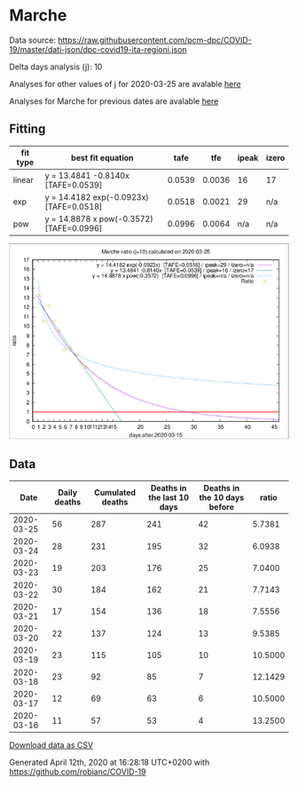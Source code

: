 # Marche

Data source: https://raw.githubusercontent.com/pcm-dpc/COVID-19/master/dati-json/dpc-covid19-ita-regioni.json

Delta days analysis (j): 10

Analyses for other values of j for 2020-03-25 are avalable [here](../README.md)

Analyses for Marche for previous dates are avalable [here](../../README.md)

## Fitting 
|fit type|best fit equation|tafe|tfe|ipeak|izero|
|-------|-----|--------|------|---|---|
|linear|y = 13.4841 -0.8140x  [TAFE=0.0539]|0.0539|0.0036|16|17|
|exp|y = 14.4182 exp(-0.0923x)  [TAFE=0.0518]|0.0518|0.0021|29|n/a|
|pow|y = 14.8878 x pow(-0.3572)  [TAFE=0.0996]|0.0996|0.0064|n/a|n/a|

![Plot](COVID-19_marche_j10_2020-03-25.png)

## Data
|Date|Daily deaths|Cumulated deaths|Deaths in the last 10 days|Deaths in the 10 days before|ratio|
|----|----------|-----------|-------|--------------------|-----|
|2020-03-25|56|287|241|42|5.7381|
|2020-03-24|28|231|195|32|6.0938|
|2020-03-23|19|203|176|25|7.0400|
|2020-03-22|30|184|162|21|7.7143|
|2020-03-21|17|154|136|18|7.5556|
|2020-03-20|22|137|124|13|9.5385|
|2020-03-19|23|115|105|10|10.5000|
|2020-03-18|23|92|85|7|12.1429|
|2020-03-17|12|69|63|6|10.5000|
|2020-03-16|11|57|53|4|13.2500|

[Download data as CSV](COVID-19_marche_j10_2020-03-25.csv)

Generated April 12th, 2020 at 16:28:18 UTC+0200 with https://github.com/robianc/COVID-19
